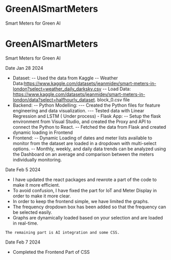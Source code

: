 # GreenAISmartMeters
Smart Meters for Green AI
# GreenAISmartMeters
Smart Meters for Green AI

Date Jan 28 2024
   - Dataset:
        -- Used the data from Kaggle 
        -- Weather Data:https://www.kaggle.com/datasets/jeanmidev/smart-meters-in-london?select=weather_daily_darksky.csv
        -- Load Data: https://www.kaggle.com/datasets/jeanmidev/smart-meters-in-london/data?select=halfhourly_dataset. block_0.csv file
   - Backend:
        -- Python Modelling: 
        --- Created the Python files for feature engineering and data visualization.
        --- Tested data with Linear Regression and LSTM ( Under process)
    - Flask App:
        -- Setup the flask environment from Visual Studio, and created the Proxy and API to connect the Python to React.
        -- Fetched the data from Flask and created dynamic loading in Frontend
   - Frontend:
        -- Dynamic Loading of dates and meter lists available to monitor from the dataset are loaded in a dropdown with multi-select options.
        -- Monthly, weekly, and daily data trends can be analyzed using the Dashboard on an average and comparison between the meters individually monitoring.

Date Feb 5 2024
   -  I have updated the react packages and rewrote a part of the code to make it more efficient.
   -  To avoid confusion, I have fixed the part for IoT and Meter Display in order to make it more clear.
   -  In order to keep the frontend simple, we have limited the graphs. 
   -  The frequency dropdown box has been added so that the frequency can be selected easily.
   - Graphs are dynamically loaded based on your selection and are loaded in real-time.

    The remaining part is AI integration and some CSS.

Date Feb 7 2024 
   - Completed the Frontend Part of CSS


